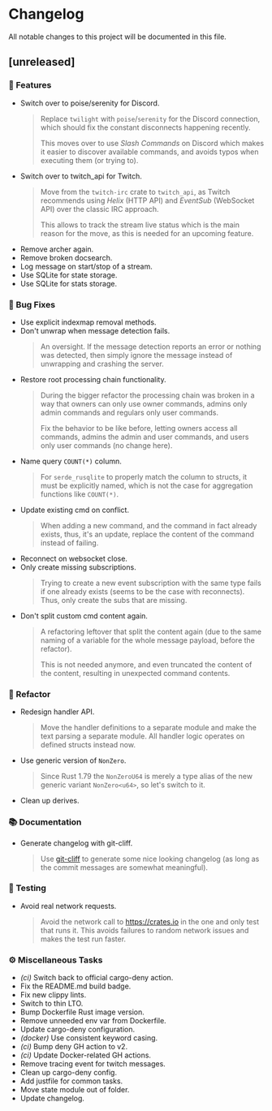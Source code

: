 # Changelog

All notable changes to this project will be documented in this file.

<!-- markdownlint-disable no-trailing-spaces -->

## [unreleased]

### 🚀 Features

- Switch over to poise/serenity for Discord.
  > Replace `twilight` with `poise`/`serenity` for the Discord connection,
  > which should fix the constant disconnects happening recently.
  > 
  > This moves over to use _Slash Commands_ on Discord which makes it easier
  > to discover available commands, and avoids typos when executing them (or
  > trying to).
- Switch over to twitch_api for Twitch.
  > Move from the `twitch-irc` crate to `twitch_api`, as Twitch recommends
  > using _Helix_ (HTTP API) and _EventSub_ (WebSocket API) over the classic
  > IRC approach.
  > 
  > This allows to track the stream live status which is the main reason for
  > the move, as this is needed for an upcoming feature.
- Remove archer again.
- Remove broken docsearch.
- Log message on start/stop of a stream.
- Use SQLite for state storage.
- Use SQLite for stats storage.

### 🐛 Bug Fixes

- Use explicit indexmap removal methods.
- Don't unwrap when message detection fails.
  > An oversight. If the message detection reports an error or nothing was
  > detected, then simply ignore the message instead of unwrapping and
  > crashing the server.
- Restore root processing chain functionality.
  > During the bigger refactor the processing chain was broken in a way that
  > owners can only use owner commands, admins only admin commands and
  > regulars only user commands.
  > 
  > Fix the behavior to be like before, letting owners access all commands,
  > admins the admin and user commands, and users only user commands (no
  > change here).
- Name query `COUNT(*)` column.
  > For `serde_rusqlite` to properly match the column to structs, it must be
  > explicitly named, which is not the case for aggregation functions like
  > `COUNT(*)`.
- Update existing cmd on conflict.
  > When adding a new command, and the command in fact already exists, thus,
  > it's an update, replace the content of the command instead of failing.
- Reconnect on websocket close.
- Only create missing subscriptions.
  > Trying to create a new event subscription with the same type fails if
  > one already exists (seems to be the case with reconnects). Thus, only
  > create the subs that are missing.
- Don't split custom cmd content again.
  > A refactoring leftover that split the content again (due to the same
  > naming of a variable for the whole message payload, before the
  > refactor).
  > 
  > This is not needed anymore, and even truncated the content of the
  > content, resulting in unexpected command contents.

### 🚜 Refactor

- Redesign handler API.
  > Move the handler definitions to a separate module and make the text
  > parsing a separate module. All handler logic operates on defined structs
  > instead now.
- Use generic version of `NonZero`.
  > Since Rust 1.79 the `NonZeroU64` is merely a type alias of the new
  > generic variant `NonZero<u64>`, so let's switch to it.
- Clean up derives.

### 📚 Documentation

- Generate changelog with git-cliff.
  > Use [git-cliff](https://git-cliff.org) to generate some nice looking
  > changelog (as long as the commit messages are somewhat meaningful).

### 🧪 Testing

- Avoid real network requests.
  > Avoid the network call to <https://crates.io> in the one and only test
  > that runs it. This avoids failures to random network issues and makes
  > the test run faster.

### ⚙️ Miscellaneous Tasks

- *(ci)* Switch back to official cargo-deny action.
- Fix the README.md build badge.
- Fix new clippy lints.
- Switch to thin LTO.
- Bump Dockerfile Rust image version.
- Remove unneeded env var from Dockerfile.
- Update cargo-deny configuration.
- *(docker)* Use consistent keyword casing.
- *(ci)* Bump deny GH action to v2.
- *(ci)* Update Docker-related GH actions.
- Remove tracing event for twitch messages.
- Clean up cargo-deny config.
- Add justfile for common tasks.
- Move state module out of folder.
- Update changelog.

<!-- generated by git-cliff -->
